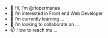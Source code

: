 - 👋 Hi, I’m @riopermanaa
- 👀 I’m interested in Front end Web Developer 
- 🌱 I’m currently learning ...
- 💞️ I’m looking to collaborate on ...
- 📫 How to reach me ...

<!---
riopermanaa/riopermanaa is a ✨ special ✨ repository because its `README.md` (this file) appears on your GitHub profile.
You can click the Preview link to take a look at your changes.
--->
